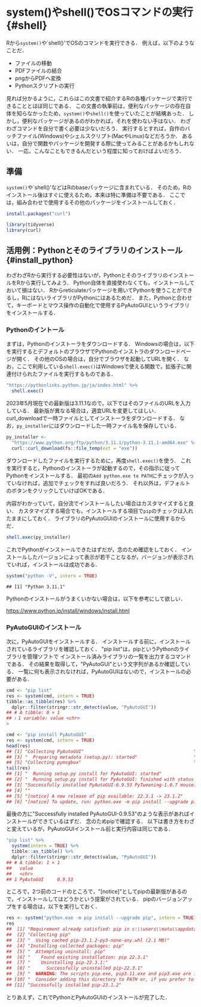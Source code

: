 # system()やshell()でOSコマンドの実行 {#shell}
<!--
-->

Rから`system()`や`shell()'でOSのコマンドを実行できる．
例えば，以下のようなことだ．

- ファイルの移動    
- PDFファイルの結合    
- pngからPDFへ変換   
- Pythonスクリプトの実行   

見れば分かるように，これらはこの文書で紹介するRの各種パッケージで実行できることとほぼ同じである．
この文書の執筆前は，便利なパッケージの存在自体を知らなかったため，`system()`や`shell()`を使っていたことが結構あった．
しかし，便利なパッケージがあるのがわかれば，それを使わない手はない．
わざわざコマンドを自分で書く必要は少ないだろう．
実行するとすれば，自作のバッチファイル(Windows)やシェルスクリプト(MacやLinux)などだろうか．
あるいは，自分で関数やパッケージを開発する際に使ってみることがあるかもしれない．
一応，こんなこともできるんだという程度に知っておけばよいだろう．


## 準備

`system()`や`shell()'などはRのbaseパッケージに含まれている．
そのため，Rのインストール後はすぐに使えるため，本来は特に準備は不要である．
ここでは，組み合わせで使用するその他のパッケージをインストールしておく．


```r
install.packages("curl")
```


```r
library(tidyverse)
library(curl)
```

## 活用例：Pythonとそのライブラリのインストール {#install_python}

わざわざRから実行する必要性はないが，PythonとそのライブラリのインストールをRから実行してみよう．
Python自体を直接使わなくても，インストールしておいて損はない．
Rからreticulateパッケージを用いてPythonを使うことができるし，RにはないライブラリがPythonにはあるためだ．
また，Pythonと合わせて，キーボードとマウス操作の自動化で使用するPyAutoGUIというライブラリをインストールする．

### Pythonのイントール

まずは，Pythonのインストーラをダウンロードする．
Windowsの場合は，以下を実行するとデフォルトのブラウザでPythonのインストラのダウンロードページが開く．
その他のOSの場合は，自分でブラウザを起動してURLを開く．
なお，ここで利用している`shell.exec()`はWindowsで使える関数で，拡張子に関連付けられたファイルを実行するものである．


```r
"https://pythonlinks.python.jp/ja/index.html" %>%
  shell.exec()
```


2023年5月現在での最新版は3.11.1なので，以下ではそのファイルのURLを入力している．
最新版が異なる場合は，適宜URLを変更してほしい．
curl_downloadで一時ファイルとしてインストーラをダウンロードする．
なお，`py_installer`にはダウンロードした一時ファイル名を保存している．


```r
py_installer <- 
  "https://www.python.org/ftp/python/3.11.1/python-3.11.1-amd64.exe" %>%
  curl::curl_download(fs::file_temp(ext = "exe"))
```


<!--
## TODO
tempfileの削除が必要
-->

ダウンロードしたファイルを実行するために，再度`shell.exec()`を使う．
これを実行すると，Pythonのインストーラが起動するので，その指示に従ってPythonをインストールする．
最初の`Add python.exe to PATH`にチェックが入っていなければ，追加でチェックをすれば良いだろう．
それ以外は，デフォルトのボタンをクリックしていけばOKである．

内容がわかっていて，自分流でインストールしたい場合はカスタマイズすると良い．
カスタマイズする場合でも，インストールする項目で`pip`のチェックは入れたままにしておく．
ライブラリのPyAutoGUIのインストールに使用するからだ．


```r
shell.exec(py_installer)
```

これでPythonがインストールできたはずだが，念のため確認をしておく．
インストールしたバージョンによって表示が若干ことなるが，バージョンが表示されていれば，インストールは成功である．


```r
system("python -V", intern = TRUE)
```

```
## [1] "Python 3.11.1"
```

Pythonのインストールがうまくいかない場合は，以下を参考にして欲しい．

https://www.python.jp/install/windows/install.html

### PyAutoGUIのインストール

<!--

-->

次に，PyAutoGUIをインストールする．
インストールする前に，インストールされているライブラリを確認しておく．
"pip list"は，pipというPythonのライブラリを管理ソフトで
インストール済みライブラリの一覧を出力するコマンドである．
その結果を取得して，"PyAutoGUI"という文字列があるか確認している．
一覧に何も表示されなければ，PyAutoGUIはないので，インストールの必要がある．


```r
cmd <- "pip list"
res <- system(cmd, intern = TRUE)
tibble::as_tibble(res) %>%
  dplyr::filter(stringr::str_detect(value, "PyAutoGUI"))
## # A tibble: 0 × 1
## ℹ 1 variable: value <chr>
> 
```


```r
cmd <- "pip install PyAutoGUI"
res <- system(cmd, intern = TRUE)
head(res)
## [1] "Collecting PyAutoGUI"                                         "  Using cached PyAutoGUI-0.9.53.tar.gz (59 kB)"              
## [3] "  Preparing metadata (setup.py): started"                     "  Preparing metadata (setup.py): finished with status 'done'"
## [5] "Collecting pymsgbox"                                          "  Using cached PyMsgBox-1.0.9.tar.gz (18 kB)"    
tail(res)
## [1] "  Running setup.py install for PyAutoGUI: started"
## [2] "  Running setup.py install for PyAutoGUI: finished with status 'done'"
## [3] "Successfully installed PyAutoGUI-0.9.53 PyTweening-1.0.7 mouseinfo-0.1.3 pygetwindow-0.0.9 pymsgbox-1.0.9 pyperclip-1.8.2 pyrect-0.2.0 pyscreeze-0.1.28"
## [4] ""
## [5] "[notice] A new release of pip available: 22.3.1 -> 23.1.2"
## [6] "[notice] To update, run: python.exe -m pip install --upgrade pip"
```

最後の方に"Successfully installed PyAutoGUI-0.9.53"のような表示があればインストールができているはずだ．
念のためpipで確認する．
以下は書き方をわざと変えているが，PyAutoGUIインストール前と実行内容は同じである．


```r
"pip list" %>%
  system(intern = TRUE) %>%
  tibble::as_tibble() %>%
  dplyr::filter(stringr::str_detect(value, "PyAutoGUI"))
## # A tibble: 1 × 1
##   value               
##   <chr>               
## 1 PyAutoGUI     0.9.53
```

ところで，2つ前のコードのところで，"[notice]"としてpipの最新版があるので，インストールしてはどうかという提案がされている．
pipのバージョンアップをする場合は，以下を実行しておく．


```r
res <- system("python.exe -m pip install --upgrade pip", intern = TRUE)
res
##  [1] "Requirement already satisfied: pip in c:\\users\\matu\\appdata\\local\\programs\\python\\python~1\\lib\\site-packages (22.3.1)"
##  [2] "Collecting pip"
##  [3] "  Using cached pip-23.1.2-py3-none-any.whl (2.1 MB)"
##  [4] "Installing collected packages: pip"
##  [5] "  Attempting uninstall: pip"
##  [6] "    Found existing installation: pip 22.3.1"
##  [7] "    Uninstalling pip-22.3.1:"
##  [8] "      Successfully uninstalled pip-22.3.1"
##  [9] "  WARNING: The scripts pip.exe, pip3.11.exe and pip3.exe are installed in 'C:\\Users\\matu\\AppData\\Local\\Programs\\Python\\PYTHON~1\\Scripts' which is not on PATH."
## [10] "  Consider adding this directory to PATH or, if you prefer to suppress this warning, use --no-warn-script-location."
## [11] "Successfully installed pip-23.1.2"
```

とりあえず，これでPythonとPyAutoGUIのインストールが完了した．

<!--
## Pythonのスクリプト実行

```
wd <- "D:/matu/work/tmp"
setwd(wd)
system("c:/windows/py.exe pdf.py", intern = TRUE)
shell("pdf.py")
```

## その他の活用法
setwd()
  ワーキングディレクトリの設定
paste0()
  文字列の結合
stringrの関数
stringiの関数
  多くの関数はstringrにラッパーがあるが，文字コードの変換などはstringiの関数が必要
  日本語文字を使わなければ不要
  ファイル名の命名規則を決めておき，お世話にならない方が幸せ
purrr::map()
  for loopの代わり
  # ファイル名を取得する関数など


手作業でも良いが，ファイル数が多かったり，作業回数が多かったりするなら，自動化するのが便利である．
例えば，ファイルの操作やちょっとしたCUIアプリをコマンドでの動作をRでやってしまおうという邪道中の邪道である．
上記の操作をする際は，LinuxやMacであればshellスクリプトとして，Windowsであればバッチファイルとしてコードを書くのが本来の方法である．
しかし，shellスクリプトやバッチファイルのコマンドを体系的に勉強したことはない(その意味ではRの勉強もかなり怪しい)．
ウェブの情報をもとにしつつ，なんとなくコードを書いたことはある．
とはいえ変数の使い方などは特によくわからないので，ちょっとした操作にも時間がかかりそう．
そこで，慣れたRを使って雑多な操作をやっつけてしまおうと考えた．


  ## 
以下のような操作を自動化する．
・複数のフォルダに入ったPDFファイルを1つのPDFに結合
・結合後のファイルを指定場所に移動
・元ファイルを削除

なお，以下は基本的にwindowsでの操作を前提としているが，LinuxやMacでも同じあるいは類似のコマンドで代用できる可能性が高い．
日本語文字が入っていると，操作に若干手間がかかることが多い．


dosコマンド
ls, dir
  ファイル，ディレクトリの一覧を取得
move, copy, remove, rename
  ファイルの移動，コピー，削除, リネーム
cd
  ディレクトリの移動

その他ツール
concatPDF
  PDFの結合など(win10 OK，win11 NG)
  # ConcatPDF /outfile Merged.pdf File1.pdf File2.pdf File3.pdf
 
pdftk
  PDFの結合など(win11 OK)
  pdftk File1.pdf File2.pdf File3.pdf cat output Merged.pdf

ImageMagick
  画像変換など
-->

